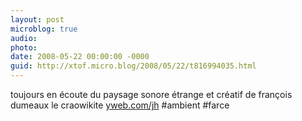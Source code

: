 ```yaml
---
layout: post
microblog: true
audio: 
photo: 
date: 2008-05-22 00:00:00 -0000
guid: http://xtof.micro.blog/2008/05/22/t816994035.html
---
```

toujours en écoute du paysage sonore étrange et créatif de françois dumeaux le craowikite [yweb.com/jh](http://yweb.com/jh) #ambient #farce
